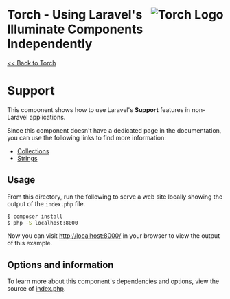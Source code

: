 # <img src="../../torch-logo.png" alt="Torch Logo" align="right">Torch - Using Laravel's Illuminate Components Independently

[&lt;&lt; Back to Torch](../../readme.md)

# Support

This component shows how to use Laravel's **Support** features in non-Laravel applications.

Since this component doesn't have a dedicated page in the documentation, you can use the following links to find more information:

* [Collections](http://laravel.com/docs/6.0/collections)
* [Strings](https://laravel.com/docs/6.0/helpers#strings)

## Usage
From this directory, run the following to serve a web site locally showing the output of the `index.php` file.

```bash
$ composer install
$ php -S localhost:8000
```

Now you can visit [http://localhost:8000/](http://localhost:8000/) in your browser to view the output of this example.

## Options and information

To learn more about this component's dependencies and options, view the source of [index.php](index.php).
